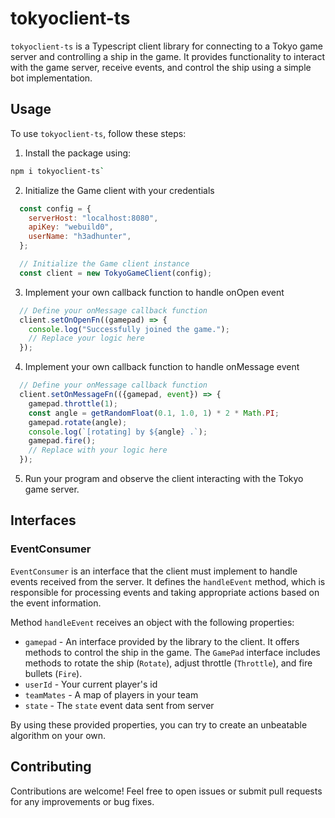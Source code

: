 # tokyoclient-ts

`tokyoclient-ts` is a Typescript client library for connecting to a Tokyo game server and controlling a ship in the game. It provides functionality to interact with the game server, receive events, and control the ship using a simple bot implementation.

## Usage

To use `tokyoclient-ts`, follow these steps:

1. Install the package using:
```sh
npm i tokyoclient-ts`
```

2. Initialize the Game client with your credentials
```js
  const config = {
    serverHost: "localhost:8080",
    apiKey: "webuild0",
    userName: "h3adhunter",
  };

  // Initialize the Game client instance
  const client = new TokyoGameClient(config);
```

3. Implement your own callback function to handle onOpen event 
```js
  // Define your onMessage callback function
  client.setOnOpenFn((gamepad) => {
    console.log("Successfully joined the game.");
    // Replace your logic here
  });
```

4. Implement your own callback function to handle onMessage event 
```js
  // Define your onMessage callback function
  client.setOnMessageFn(({gamepad, event}) => {
    gamepad.throttle(1);
    const angle = getRandomFloat(0.1, 1.0, 1) * 2 * Math.PI;
    gamepad.rotate(angle);
    console.log(`[rotating] by ${angle} .`);
    gamepad.fire();
    // Replace with your logic here
  });
```

5. Run your program and observe the client interacting with the Tokyo game server.

## Interfaces

### EventConsumer

`EventConsumer` is an interface that the client must implement to handle events received from the server. It defines the `handleEvent` method, which is responsible for processing events and taking appropriate actions based on the event information.

Method `handleEvent` receives an object with the following properties:
- `gamepad` - An interface provided by the library to the client. It offers methods to control the ship in the game. The `GamePad` interface includes methods to rotate the ship (`Rotate`), adjust throttle (`Throttle`), and fire bullets (`Fire`).
- `userId` - Your current player's id
- `teamMates` - A map of players in your team
- `state` - The `state` event data sent from server 

By using these provided properties, you can try to create an unbeatable algorithm on your own. 


## Contributing

Contributions are welcome! Feel free to open issues or submit pull requests for any improvements or bug fixes.
